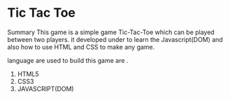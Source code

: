 # Tic Tac Toe 

Summary
This game is a simple game Tic-Tac-Toe which can be played between two players. it developed under to learn the Javascript(DOM) and also how to use HTML and CSS to make any game.

language are used to build this game are .
1) HTML5
2) CSS3
3) JAVASCRIPT(DOM)
